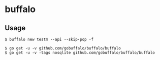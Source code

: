# buffalo

## Usage

    $ buffalo new testm --api --skip-pop -f

    $ go get -u -v github.com/gobuffalo/buffalo/buffalo
    $ go get -u -v -tags nosqlite github.com/gobuffalo/buffalo/buffalo
